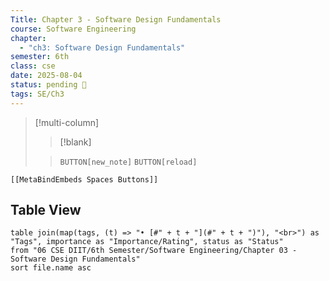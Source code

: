 ```yaml
---
Title: Chapter 3 - Software Design Fundamentals
course: Software Engineering
chapter:
  - "ch3: Software Design Fundamentals"
semester: 6th
class: cse
date: 2025-08-04
status: pending 🛑
tags: SE/Ch3
---
```


>[!multi-column]
>
>>[!blank]
>
>>`BUTTON[new_note]` `BUTTON[reload]`

 ```meta-bind-embed
 [[MetaBindEmbeds Spaces Buttons]]
 ```

## Table View 

```dataview
table join(map(tags, (t) => "• [#" + t + "](#" + t + ")"), "<br>") as "Tags", importance as "Importance/Rating", status as "Status" 
from "06 CSE DIIT/6th Semester/Software Engineering/Chapter 03 - Software Design Fundamentals"
sort file.name asc
```
